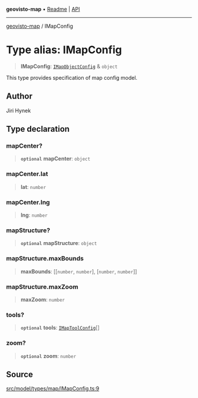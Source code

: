 **geovisto-map** • [Readme](../README.md) \| [API](../globals.md)

***

[geovisto-map](../README.md) / IMapConfig

# Type alias: IMapConfig

> **IMapConfig**: [`IMapObjectConfig`](IMapObjectConfig.md) & `object`

This type provides specification of map config model.

## Author

Jiri Hynek

## Type declaration

### mapCenter?

> **`optional`** **mapCenter**: `object`

### mapCenter.lat

> **lat**: `number`

### mapCenter.lng

> **lng**: `number`

### mapStructure?

> **`optional`** **mapStructure**: `object`

### mapStructure.maxBounds

> **maxBounds**: [[`number`, `number`], [`number`, `number`]]

### mapStructure.maxZoom

> **maxZoom**: `number`

### tools?

> **`optional`** **tools**: [`IMapToolConfig`](IMapToolConfig.md)[]

### zoom?

> **`optional`** **zoom**: `number`

## Source

[src/model/types/map/IMapConfig.ts:9](https://github.com/geovisto/geovisto-map/blob/e22d774889dbc28cc1ec62933ecf6bab6690f172/src/model/types/map/IMapConfig.ts#L9)
